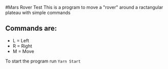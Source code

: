 #Mars Rover Test
This is a program to move a "rover" around a ractangular plateau with simple commands
## Commands are: 
* L = Left
* R = Right
* M = Move

To start the program run `Yarn Start` 